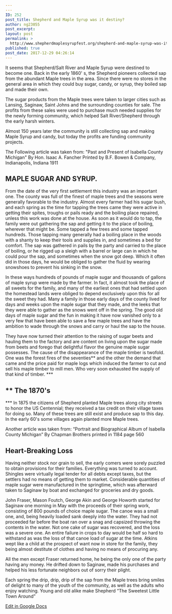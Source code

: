 ```yaml
---
---
ID: 252
post_title: Shepherd and Maple Syrup was it destiny?
author: ng23055
post_excerpt:
layout: post
permalink: >
  http://www.shepherdmaplesyrupfest.org/shepherd-and-maple-syrup-was-it-destiny/
published: true
post_date: 2017-12-29 04:26:14
---
```

It seems that Shepherd/Salt River and Maple Syrup were destined to become one. Back in the early 1860' s, the Shepherd pioneers collected sap from the abundant Maple trees in the area. Since there were no stores in the general area in which they could buy sugar, candy, or syrup, they boiled sap and made their own.

The sugar products from the Maple trees were taken to larger cities such as Lansing, Saginaw, Saint Johns and the surrounding counties for sale. The profits from these sales were used to purchase much needed supplies for the newly forming community, which helped Salt River/Shepherd through the early harsh winters.

Almost 150 years later the community is still collecting sap and making Maple Syrup and candy, but today the profits are funding community projects.

The Following article was taken from: "Past and Present of Isabella County Michigan" By Hon. Isaac A. Fancher Printed by B.F. Bowen &amp; Company, Indianapolis, Indiana 1911
<h2>MAPLE SUGAR AND SYRUP.</h2>
From the date of the very first settlement this industry was an important one. The county was full of the finest of maple trees and the seasons were generally favorable to the industry. Almost every farmer had his sugar bush, and each spring as the time for tapping the trees came they were active in getting their spites, troughs or pails ready and the boiling place repaired, unless this work was done at the house. As soon as it would do to tap, the family were out gathering the sap and getting it to the place of boiling, wherever that might be. Some tapped a few trees and some tapped hundreds. Those tapping many generally had a boiling place in the woods with a shanty to keep their tools and supplies in, and sometimes a bed for comfort. The sap was gathered in pails by the party and carried to the place of boiling, or he rigged up a sleigh with a barrel or large can in which he could pour the sap, and sometimes when the snow got deep. Which it often did in those days, he would be obliged to gather the fluid by wearing snowshoes to prevent his sinking in the snow.

In these ways hundreds of pounds of maple sugar and thousands of gallons of maple syrup were made by the farmer. In fact, it almost took the place of all sweets for the family, and many of the earliest ones that had settled upon the homestead lands were obliged to depend exclusively upon this for all the sweet they had. Many a family in those early days of the county lived for days and weeks upon the maple sugar that they made, and the leeks that they were able to gather as the snows went off in the spring. The good old days of maple sugar and the fun in making it have now vanished only to a very few that have been able to save a few maple trees and have the ambition to wade through the snows and carry or haul the sap to the house.

They have now turned their attention to the raising of sugar beets and hauling them to the factory and are content on living upon the sugar made from beets and forego that delightful flavor the genuine maple sugar possesses. The cause of the disappearance of the maple timber is twofold. One was the forest fires of the seventies** and the other the demand that came and the price paid for maple logs which induced the farmer to cut and sell his maple timber to mill men. Who very soon exhausted the supply of that kind of timber. ***
<h2>** The 1870's</h2>
*** In 1875 the citizens of Shepherd planted Maple trees along city streets to honor the US Centennial; they received a tax credit on their village taxes for doing so. Many of these trees are still exist and produce sap to this day. In the early 60's some villages again planted more Maple trees.

Another article was taken from: “Portrait and Biographical Album of Isabella County Michigan” By Chapman Brothers printed in 1184 page 560
<h2>Heart-Breaking Loss</h2>
Having neither stock nor grain to sell, the early comers were sorely puzzled to obtain provisions for their families. Everything was turned to account. Shingles were virtually legal tender for all debts except taxes, but the settlers had no means of getting them to market. Considerable quantities of maple sugar were manufactured in the springtime, which was afterward taken to Saginaw by boat and exchanged for groceries and dry goods.

John Fraser, Mason Foutch, George Akin and George Howorth started for Saginaw one morning in May with the proceeds of their spring work, consisting of 800 pounds of choice maple sugar. The canoe was a small one, and, being heavily loaded sank deeply into the water. They had not proceeded far before the boat ran over a snag and capsized throwing the contents in the water. Not one cake of sugar was recovered, and the loss was a severe one. An entire failure in crops to day would be half so hard to withstand as was the loss of that canoe load of sugar at the time. Atkins wept like a child at the prospect of want now in store for the family, they being almost destitute of clothes and having no means of procuring any.

All the men except Fraser returned home, he being the only one of the party having any money. He drifted down to Saginaw, made his purchases and helped his less fortunate neighbors out of sorry their plight.

Each spring the drip, drip, drip of the sap from the Maple trees bring smiles of delight to many of the youth of the community, as well as the adults who enjoy watching. Young and old alike make Shepherd “The Sweetest Little Town Around”

<a href="https://docs.google.com/document/d/1HzDyjLivXMZwlGSDjlrYGSnlFyF105MWa2TOyhsE5W8/edit?usp=sharing">Edit in Google Docs</a>